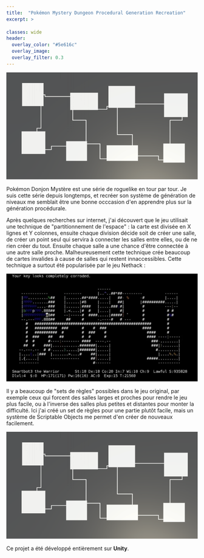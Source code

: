 ```yaml
---
title:  "Pokémon Mystery Dungeon Procedural Generation Recreation"
excerpt: >
  
classes: wide
header:
  overlay_color: "#5e616c"
  overlay_image: 
  overlay_filter: 0.3
---
```


![](../assets/images/pmd-generation.png)

Pokémon Donjon Mystère est une série de roguelike en tour par tour. Je suis cette série depuis longtemps, et recréer son système de génération de niveaux me semblait être une bonne occcasion d'en apprendre plus sur la génération procédurale.

Après quelques recherches sur internet, j'ai découvert que le jeu utilisait une technique de "partitionnement de l'espace" : la carte est divisée en X lignes et Y colonnes, ensuite chaque division décide soit de créer une salle, de créer un point seul qui servira à connecter les salles entre elles, ou de ne rien créer du tout. Ensuite chaque salle a une chance d'être connectée à une autre salle proche. Malheureusement cette technique crée beaucoup de cartes invalides à cause de salles qui restent innaccessibles. Cette technique a surtout été popularisée par le jeu Nethack :

![](../assets/images/Nethack.png)

Il y a beaucoup de "sets de règles" possibles dans le jeu original, par exemple ceux qui forcent des salles larges et proches pour rendre le jeu plus facile, ou à l'inverse des salles plus petites et distantes pour monter la difficulté. Ici j'ai créé un set de règles pour une partie plutôt facile, mais un système de Scriptable Objects me permet d'en créer de nouveaux facilement.

![](../assets/images/pmd-generation.png)

Ce projet a été développé entièrement sur **Unity**.